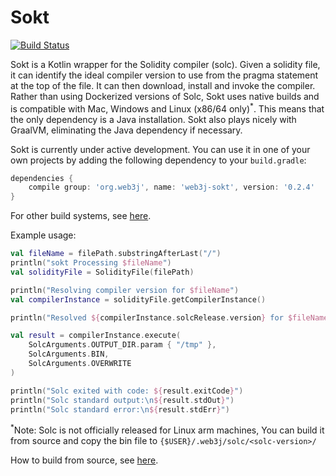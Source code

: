 # Sokt
[![Build Status](https://api.travis-ci.org/web3j/web3j-sokt.svg?branch=master)](https://travis-ci.org/web3j/web3j-sokt)


Sokt is a Kotlin wrapper for the Solidity compiler (solc). Given a solidity file, it can identify the ideal compiler version to use from the pragma statement at the top of the file. It can then download, install and invoke the compiler. Rather than using Dockerized versions of Solc, Sokt uses native builds and is compatible with Mac, Windows and Linux (x86/64 only)<sup>*</sup>. This means that the only dependency is a Java installation. Sokt also plays nicely with GraalVM, eliminating the Java dependency if necessary. 
 
Sokt is currently under active development. You can use it in one of your own projects by adding the following dependency to your `build.gradle`:

```groovy
dependencies {
    compile group: 'org.web3j', name: 'web3j-sokt', version: '0.2.4'
}
```
For other build systems, see [here](https://mvnrepository.com/artifact/org.web3j/web3j-sokt/0.2.1).

Example usage:
```kotlin
val fileName = filePath.substringAfterLast("/")
println("sokt Processing $fileName")
val solidityFile = SolidityFile(filePath)

println("Resolving compiler version for $fileName")
val compilerInstance = solidityFile.getCompilerInstance()

println("Resolved ${compilerInstance.solcRelease.version} for $fileName")

val result = compilerInstance.execute(
    SolcArguments.OUTPUT_DIR.param { "/tmp" },
    SolcArguments.BIN,
    SolcArguments.OVERWRITE
)

println("Solc exited with code: ${result.exitCode}")
println("Solc standard output:\n${result.stdOut}")
println("Solc standard error:\n${result.stdErr}")

```

<sup>*</sup>Note: Solc is not officially released for Linux arm machines, You can build it from source and copy the bin file to `{$USER}/.web3j/solc/<solc-version>/`

How to build from source, see [here](https://docs.soliditylang.org/en/latest/installing-solidity.html#building-from-source).